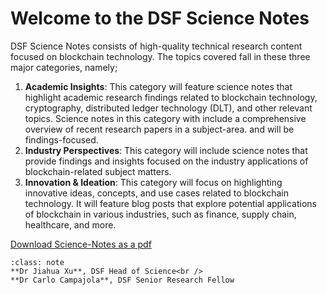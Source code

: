 # Welcome to the DSF Science Notes

DSF Science Notes consists of high-quality technical research content focused on blockchain technology. The topics covered fall in these three major categories, namely;

1. **Academic Insights**: This category will feature science notes that highlight academic research findings related to blockchain technology, cryptography, distributed ledger technology (DLT), and other relevant topics. Science notes in this category with include a comprehensive overview of recent research papers in a subject-area. and will be findings-focused.
2. **Industry Perspectives**: This category will include science notes that provide findings and insights focused on the industry applications of blockchain-related subject matters.
3. **Innovation & Ideation**: This category will focus on highlighting innovative ideas, concepts, and use cases related to blockchain technology. It will feature blog posts that explore potential applications of blockchain in various industries, such as finance, supply chain, healthcare, and more.


[Download Science-Notes as a pdf](_build/latex/book.pdf)

```{admonition} DSF Science Notes Editorial Board
:class: note
**Dr Jiahua Xu**, DSF Head of Science<br />
**Dr Carlo Campajola**, DSF Senior Research Fellow
```
